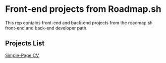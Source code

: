 # Front-end projects from Roadmap.sh
This rep contains front-end and back-end projects from the roadmap.sh front-end and back-end developer path.

## Projects List

[Simple-Page CV](https://github.com/oSetsunai/HTML-CSS-JS-Project-Exercice/tree/main/Simple-Page%20CV)
